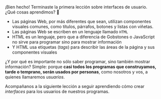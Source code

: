 ¡Bien hecho! Terminaste la primera lección sobre interfaces de usuario. ¿Qué cosas aprendimos? :thought_balloon:  

* Las páginas Web, por más diferentes que sean, utilizan componentes visuales comunes, como títulos, párrafos, botones y listas con viñetas. 
* Las páginas Web se escriben en un lenguaje llamado `HTML`
* HTML es un lenguaje, pero que a diferencia de Gobstones o JavaScript no sirve para programar sino para mostrar información
* Y HTML usa etiquetas (_tags_) para describir las áreas de la página y sus componentes visuales

¿Y por qué es importante no sólo saber programar, sino también mostrar información? Simple: porque **casi todos los programas que construyamos, tarde o temprano, serán usados por personas**, como nosotros y vos, a quienes llamaremos _usuarios_.  

Acompañanos a la siguiente lección a seguir aprendiendo cómo crear _interfaces_ para los usuarios de nuestros programas.  



